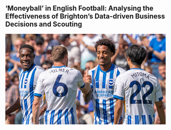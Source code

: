 ## ‘Moneyball’ in English Football: Analysing the Effectiveness of Brighton’s Data-driven Business Decisions and Scouting

![cover](https://github.com/j4redj0el/MoneyballBrighton/blob/main/brighton-and-hove-albion-topic-preview.jpg)
